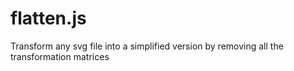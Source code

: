 # flatten.js
Transform any svg file into a simplified version by removing all the transformation matrices
